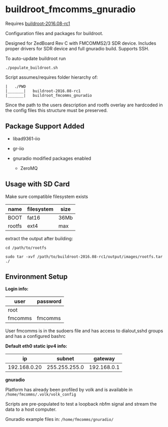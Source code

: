 buildroot_fmcomms_gnuradio
==================

Requires [buildroot-2016.08-rc1](https://buildroot.org/downloads/buildroot-2016.08-rc1.tar.gz)

Configuration files and packages for buildroot. 

Designed for ZedBoard Rev C with FMCOMMS2/3 SDR device. Includes proper drivers for SDR device and full gnuradio build. Supports SSH.

To auto-update buildroot run

`./populate_buildroot.sh`

Script assumes/requires folder hierarchy of:

```
|	./PWD
|_______|	buildroot-2016.08-rc1
|_______|	buildroot_fmcomms_gnuradio
```

Since the path to the users description and rootfs overlay are hardcoded in the config files this structure must be preserved.

Package Support Added
---------------------

* libad9361-iio

* gr-iio

* gnuradio modified packages enabled

  * ZeroMQ

Usage with SD Card
------------------

Make sure compatible filesystem exists

|name|filesystem|size|
|----|----------|----|
|BOOT|fat16|36Mb|
|rootfs|ext4|max|

extract the output after building:

`cd /path/to/rootfs`

`sudo tar -xvf /path/to/buildroot-2016.08-rc1/output/images/rootfs.tar ./`

Environment Setup
-----------------

**Login info:**

|user|password|
|----|--------|
|root|      |
|fmcomms|fmcomms|

User fmcomms is in the sudoers file and has access to dialout,sshd groups and has a configured bashrc

**Default eth0 static ipv4 info:**

|ip|subnet|gateway|
|--|------|-------|
|192.168.0.20|255.255.255.0|192.168.0.1|

**gnuradio**

Platform has already been profiled by volk and is available in `/home/fmcomms/.volk/volk_config`

Scripts are pre-populated to test a loopback nbfm signal and stream the data to a host computer. 

Gnuradio example files in: `/home/fmcomms/gnuradio/`
